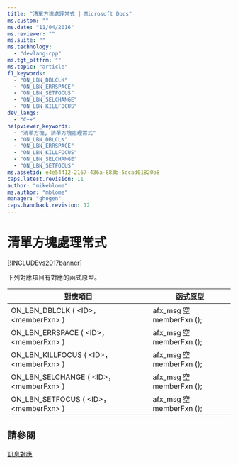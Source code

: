 ```yaml
---
title: "清單方塊處理常式 | Microsoft Docs"
ms.custom: ""
ms.date: "11/04/2016"
ms.reviewer: ""
ms.suite: ""
ms.technology: 
  - "devlang-cpp"
ms.tgt_pltfrm: ""
ms.topic: "article"
f1_keywords: 
  - "ON_LBN_DBLCLK"
  - "ON_LBN_ERRSPACE"
  - "ON_LBN_SETFOCUS"
  - "ON_LBN_SELCHANGE"
  - "ON_LBN_KILLFOCUS"
dev_langs: 
  - "C++"
helpviewer_keywords: 
  - "清單方塊, 清單方塊處理常式"
  - "ON_LBN_DBLCLK"
  - "ON_LBN_ERRSPACE"
  - "ON_LBN_KILLFOCUS"
  - "ON_LBN_SELCHANGE"
  - "ON_LBN_SETFOCUS"
ms.assetid: e4e54412-2167-436a-883b-5dcad01820b8
caps.latest.revision: 11
author: "mikeblome"
ms.author: "mblome"
manager: "ghogen"
caps.handback.revision: 12
---
```

# 清單方塊處理常式
[!INCLUDE[vs2017banner](../../assembler/inline/includes/vs2017banner.md)]

下列對應項目有對應的函式原型。  
  
|對應項目|函式原型|  
|----------|----------|  
|ON\_LBN\_DBLCLK \( \<ID\>， \<memberFxn\> \)|afx\_msg 空 memberFxn \(\);|  
|ON\_LBN\_ERRSPACE \( \<ID\>， \<memberFxn\> \)|afx\_msg 空 memberFxn \(\);|  
|ON\_LBN\_KILLFOCUS \( \<ID\>， \<memberFxn\> \)|afx\_msg 空 memberFxn \(\);|  
|ON\_LBN\_SELCHANGE \( \<ID\>， \<memberFxn\> \)|afx\_msg 空 memberFxn \(\);|  
|ON\_LBN\_SETFOCUS \( \<ID\>， \<memberFxn\> \)|afx\_msg 空 memberFxn \(\);|  
  
## 請參閱  
 [訊息對應](../../mfc/reference/message-maps-mfc.md)
